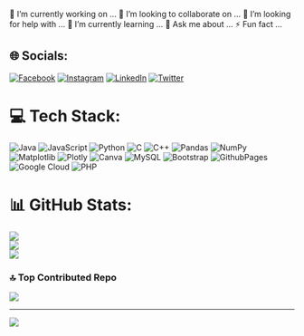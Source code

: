 🔭 I’m currently working on ... 
👯 I’m looking to collaborate on ...
🤝 I’m looking for help with ... 
🌱 I’m currently learning ... 
💬 Ask me about ...
⚡ Fun fact ... 
## 🌐 Socials:
[![Facebook](https://img.shields.io/badge/Facebook-%231877F2.svg?logo=Facebook&logoColor=white)](https://facebook.com/facebook.com/shivambhagattt) [![Instagram](https://img.shields.io/badge/Instagram-%23E4405F.svg?logo=Instagram&logoColor=white)](https://instagram.com/instagram.com/shivambhagattt) [![LinkedIn](https://img.shields.io/badge/LinkedIn-%230077B5.svg?logo=linkedin&logoColor=white)](https://linkedin.com/in/linkedin.com/in/shivambhagatt) [![Twitter](https://img.shields.io/badge/Twitter-%231DA1F2.svg?logo=Twitter&logoColor=white)](https://twitter.com/x.com/shivamcodesigns) 

# 💻 Tech Stack:
![Java](https://img.shields.io/badge/java-%23ED8B00.svg?style=for-the-badge&logo=openjdk&logoColor=white) ![JavaScript](https://img.shields.io/badge/javascript-%23323330.svg?style=for-the-badge&logo=javascript&logoColor=%23F7DF1E) ![Python](https://img.shields.io/badge/python-3670A0?style=for-the-badge&logo=python&logoColor=ffdd54) ![C](https://img.shields.io/badge/c-%2300599C.svg?style=for-the-badge&logo=c&logoColor=white) ![C++](https://img.shields.io/badge/c++-%2300599C.svg?style=for-the-badge&logo=c%2B%2B&logoColor=white) ![Pandas](https://img.shields.io/badge/pandas-%23150458.svg?style=for-the-badge&logo=pandas&logoColor=white) ![NumPy](https://img.shields.io/badge/numpy-%23013243.svg?style=for-the-badge&logo=numpy&logoColor=white) ![Matplotlib](https://img.shields.io/badge/Matplotlib-%23ffffff.svg?style=for-the-badge&logo=Matplotlib&logoColor=black) ![Plotly](https://img.shields.io/badge/Plotly-%233F4F75.svg?style=for-the-badge&logo=plotly&logoColor=white) ![Canva](https://img.shields.io/badge/Canva-%2300C4CC.svg?style=for-the-badge&logo=Canva&logoColor=white) ![MySQL](https://img.shields.io/badge/mysql-%2300000f.svg?style=for-the-badge&logo=mysql&logoColor=white) ![Bootstrap](https://img.shields.io/badge/bootstrap-%238511FA.svg?style=for-the-badge&logo=bootstrap&logoColor=white) ![GithubPages](https://img.shields.io/badge/github%20pages-121013?style=for-the-badge&logo=github&logoColor=white) ![Google Cloud](https://img.shields.io/badge/GoogleCloud-%234285F4.svg?style=for-the-badge&logo=google-cloud&logoColor=white) ![PHP](https://img.shields.io/badge/php-%23777BB4.svg?style=for-the-badge&logo=php&logoColor=white)
# 📊 GitHub Stats:
![](https://github-readme-stats.vercel.app/api?username=shivambhagatt&theme=default&hide_border=false&include_all_commits=true&count_private=false)<br/>
![](https://github-readme-streak-stats.herokuapp.com/?user=shivambhagatt&theme=default&hide_border=false)<br/>
![](https://github-readme-stats.vercel.app/api/top-langs/?username=shivambhagatt&theme=default&hide_border=false&include_all_commits=true&count_private=false&layout=compact)

### 🔝 Top Contributed Repo
![](https://github-contributor-stats.vercel.app/api?username=shivambhagatt&limit=5&theme=dark&combine_all_yearly_contributions=true)

---
[![](https://visitcount.itsvg.in/api?id=shivambhagatt&icon=2&color=0)](https://visitcount.itsvg.in)

<!-- Proudly created with GPRM ( https://gprm.itsvg.in ) -->
